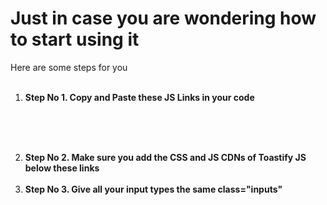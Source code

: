 
<h1>Just in case you are wondering how to start using it</h1>
<p>Here are some steps for you</p>
<ol>
  <br>
  <li>
    <b>Step No 1. Copy and Paste these JS Links in your code</b>
  </li>
  <p>
     <script src="https://code.jquery.com/jquery-3.7.1.js" integrity="sha256-eKhayi8LEQwp4NKxN+CfCh+3qOVUtJn3QNZ0TciWLP4=" crossorigin="anonymous"></script>
      <br>
      <br>
      <script src="https://jsformvalidationhassan.netlify.app/logics.js"></script>
  </p>

  <br>
  <li>
    <b>Step No 2. Make sure you add the CSS and JS CDNs of Toastify JS below these links</b>
  </li>
  <br>
  <li>
    <b>Step No 3. Give all your input types the same class="inputs"</b>
  </li>
  
</ol>
